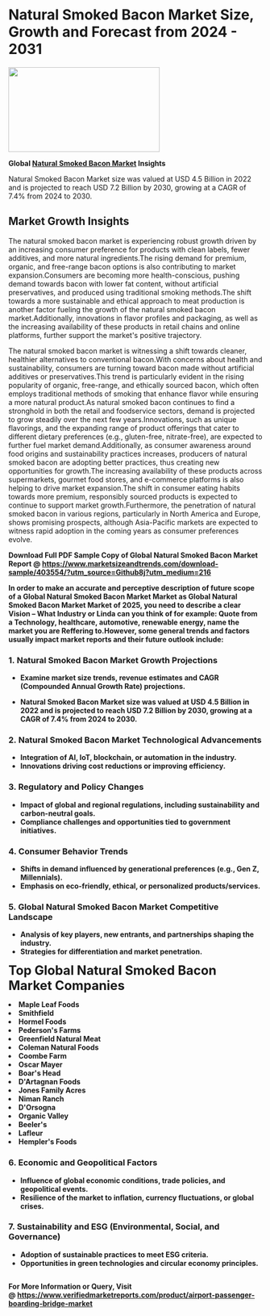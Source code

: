 <H1>Natural Smoked Bacon Market Size, Growth and Forecast from 2024 - 2031</H1><img class="aligncenter size-medium wp-image-584254" src="https://thirdeyenews.in/wp-content/uploads/2024/09/Global-Market-Research-300x168.jpeg" alt="" width="300" height="168" /><p><strong>Global&nbsp;<a href="https://www.marketsizeandtrends.com/download-sample/403554/?utm_source=Github8j?utm_medium=216">Natural Smoked Bacon Market</a> Insights</strong></p><p>Natural Smoked Bacon Market size was valued at USD 4.5 Billion in 2022 and is projected to reach USD 7.2 Billion by 2030, growing at a CAGR of 7.4% from 2024 to 2030.</p><p><h2>Market Growth Insights</h2> <p>The natural smoked bacon market is experiencing robust growth driven by an increasing consumer preference for products with clean labels, fewer additives, and more natural ingredients.The rising demand for premium, organic, and free-range bacon options is also contributing to market expansion.Consumers are becoming more health-conscious, pushing demand towards bacon with lower fat content, without artificial preservatives, and produced using traditional smoking methods.The shift towards a more sustainable and ethical approach to meat production is another factor fueling the growth of the natural smoked bacon market.Additionally, innovations in flavor profiles and packaging, as well as the increasing availability of these products in retail chains and online platforms, further support the market's positive trajectory.<strong></strong> <p>The natural smoked bacon market is witnessing a shift towards cleaner, healthier alternatives to conventional bacon.With concerns about health and sustainability, consumers are turning toward bacon made without artificial additives or preservatives.This trend is particularly evident in the rising popularity of organic, free-range, and ethically sourced bacon, which often employs traditional methods of smoking that enhance flavor while ensuring a more natural product.As natural smoked bacon continues to find a stronghold in both the retail and foodservice sectors, demand is projected to grow steadily over the next few years.Innovations, such as unique flavorings, and the expanding range of product offerings that cater to different dietary preferences (e.g., gluten-free, nitrate-free), are expected to further fuel market demand.Additionally, as consumer awareness around food origins and sustainability practices increases, producers of natural smoked bacon are adopting better practices, thus creating new opportunities for growth.The increasing availability of these products across supermarkets, gourmet food stores, and e-commerce platforms is also helping to drive market expansion.The shift in consumer eating habits towards more premium, responsibly sourced products is expected to continue to support market growth.Furthermore, the penetration of natural smoked bacon in various regions, particularly in North America and Europe, shows promising prospects, although Asia-Pacific markets are expected to witness rapid adoption in the coming years as consumer preferences evolve.<strong></p><p><span class=""><strong>Download Full PDF Sample Copy of Global Natural Smoked Bacon Market Report</strong> @ <a href="https://www.marketsizeandtrends.com/download-sample/403554/?utm_source=Github8j?utm_medium=216" target="_blank">https://www.marketsizeandtrends.com/download-sample/403554/?utm_source=Github8j?utm_medium=216</a></span></p><p>In order to make an accurate and perceptive description of future scope of a Global&nbsp;Natural Smoked Bacon Market Market as Global&nbsp;Natural Smoked Bacon Market Market of 2025, you need to describe a clear Vision &ndash; What Industry or Linda can you think of for example: Quote from a Technology, healthcare, automotive, renewable energy, name the market you are Reffering to.However, some general trends and factors usually impact market reports and their future outlook include:</p><h3>1.&nbsp;<strong>Natural Smoked Bacon Market Growth Projections</strong></h3><ul><li>Examine market size trends, revenue estimates and CAGR (Compounded Annual Growth Rate) projections.</li><li><p>Natural Smoked Bacon Market size was valued at USD 4.5 Billion in 2022 and is projected to reach USD 7.2 Billion by 2030, growing at a CAGR of 7.4% from 2024 to 2030.</p></li></ul><h3>2.&nbsp;<strong>Natural Smoked Bacon Market Technological Advancements</strong></h3><ul><li>Integration of AI, IoT, blockchain, or automation in the industry.</li><li>Innovations driving cost reductions or improving efficiency.</li></ul><h3>3.&nbsp;<strong>Regulatory and Policy Changes</strong></h3><ul><li>Impact of global and regional regulations, including sustainability and carbon-neutral goals.</li><li>Compliance challenges and opportunities tied to government initiatives.</li></ul><h3>4.&nbsp;<strong>Consumer Behavior Trends</strong></h3><ul><li>Shifts in demand influenced by generational preferences (e.g., Gen Z, Millennials).</li><li>Emphasis on eco-friendly, ethical, or personalized products/services.</li></ul><h3>5.&nbsp;<strong>Global Natural Smoked Bacon Market Competitive Landscape</strong></h3><ul><li>Analysis of key players, new entrants, and partnerships shaping the industry.</li><li>Strategies for differentiation and market penetration.</li></ul><p data-pm-slice="1 1 []"><span style="color: inherit; font-family: inherit; font-size: 25px;">Top Global Natural Smoked Bacon Market Companies</span></p><div class="" data-test-id=""><p><li>Maple Leaf Foods</li><li> Smithfield</li><li> Hormel Foods</li><li> Pederson's Farms</li><li> Greenfield Natural Meat</li><li> Coleman Natural Foods</li><li> Coombe Farm</li><li> Oscar Mayer</li><li> Boar's Head</li><li> D'Artagnan Foods</li><li> Jones Family Acres</li><li> Niman Ranch</li><li> D'Orsogna</li><li> Organic Valley</li><li> Beeler's</li><li> Lafleur</li><li> Hempler's Foods</li></p></div><h3>6.&nbsp;<strong>Economic and Geopolitical Factors</strong></h3><ul><li>Influence of global economic conditions, trade policies, and geopolitical events.</li><li>Resilience of the market to inflation, currency fluctuations, or global crises.</li></ul><h3>7.&nbsp;<strong>Sustainability and ESG (Environmental, Social, and Governance)</strong></h3><ul><li>Adoption of sustainable practices to meet ESG criteria.</li><li>Opportunities in green technologies and circular economy principles.</li></ul><h2><strong style="font-size: 14px;">For More Information or Query, Visit @&nbsp;</strong><a style="background-color: #ffffff; font-size: 14px;" href="https://www.marketsizeandtrends.com/report/natural-smoked-bacon-market/" target="_blank">https://www.verifiedmarketreports.com/product/airport-passenger-boarding-bridge-market</a></h2>